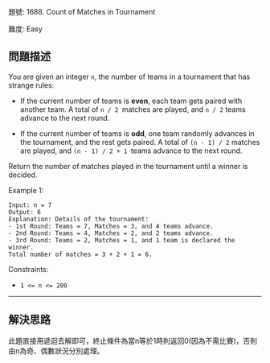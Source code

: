 題號: 1688. Count of Matches in Tournament

難度: Easy

## 問題描述
You are given an integer `n`, the number of teams in a tournament that has strange rules:

- If the current number of teams is **even**, each team gets paired with another team. A total of `n / 2 `matches are played, and `n / 2` teams advance to the next round.

- If the current number of teams is **odd**, one team randomly advances in the tournament, and the rest gets paired. A total of `(n - 1) / 2` matches are played, and `(n - 1) / 2 + 1 `teams advance to the next round.

Return the number of matches played in the tournament until a winner is decided.

Example 1:
```
Input: n = 7
Output: 6
Explanation: Details of the tournament: 
- 1st Round: Teams = 7, Matches = 3, and 4 teams advance.
- 2nd Round: Teams = 4, Matches = 2, and 2 teams advance.
- 3rd Round: Teams = 2, Matches = 1, and 1 team is declared the winner.
Total number of matches = 3 + 2 + 1 = 6.
```
Constraints:

- `1 <= n <= 200`

---
## 解決思路
此題直接用遞迴去解即可，終止條件為當n等於1時則返回0(因為不需比賽)，否則由n為奇、偶數狀況分別處理。